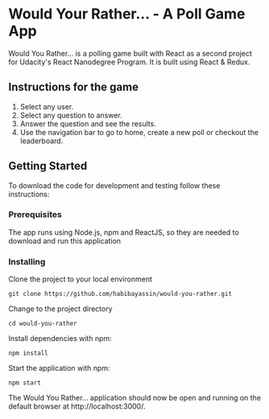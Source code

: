 # Would Your Rather... - A Poll Game App

Would You Rather... is a polling game  built with React as a second project for Udacity's React Nanodegree Program. It is built using React & Redux.

## Instructions for the game

1. Select any user.
2. Select any question to answer.
3. Answer the question and see the results.
4. Use the navigation bar to go to home, create a new poll or checkout the leaderboard.

## Getting Started

To download the code for development and testing follow these instructions:

### Prerequisites

The app runs using Node.js, npm and ReactJS, so they are needed to download and run this application

### Installing

Clone the project to your local environment

```
git clone https://github.com/habibayassin/would-you-rather.git
```

Change to the project directory

```
cd would-you-rather
```

Install dependencies with npm:

```
npm install
```

Start the application with npm:

```
npm start
```

The Would You Rather... application should now be open and running on the default browser at http://localhost:3000/.